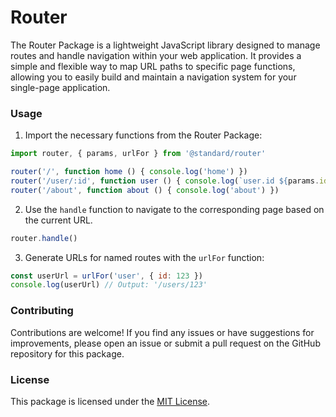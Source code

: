 # Router

The Router Package is a lightweight JavaScript library designed to manage routes and handle navigation within your web application. It provides a simple and flexible way to map URL paths to specific page functions, allowing you to easily build and maintain a navigation system for your single-page application.

### Usage

1. Import the necessary functions from the Router Package:

```js
import router, { params, urlFor } from '@standard/router'

router('/', function home () { console.log('home') })
router('/user/:id', function user () { console.log(`user.id ${params.id}`) })
router('/about', function about () { console.log('about') })

```

2. Use the `handle` function to navigate to the corresponding page based on the current URL.

```js
router.handle()
```

3. Generate URLs for named routes with the `urlFor` function:

```js
const userUrl = urlFor('user', { id: 123 })
console.log(userUrl) // Output: '/users/123'
```

### Contributing

Contributions are welcome! If you find any issues or have suggestions for improvements, please open an issue or submit a pull request on the GitHub repository for this package.

### License

This package is licensed under the [MIT License](https://opensource.org/licenses/MIT).
